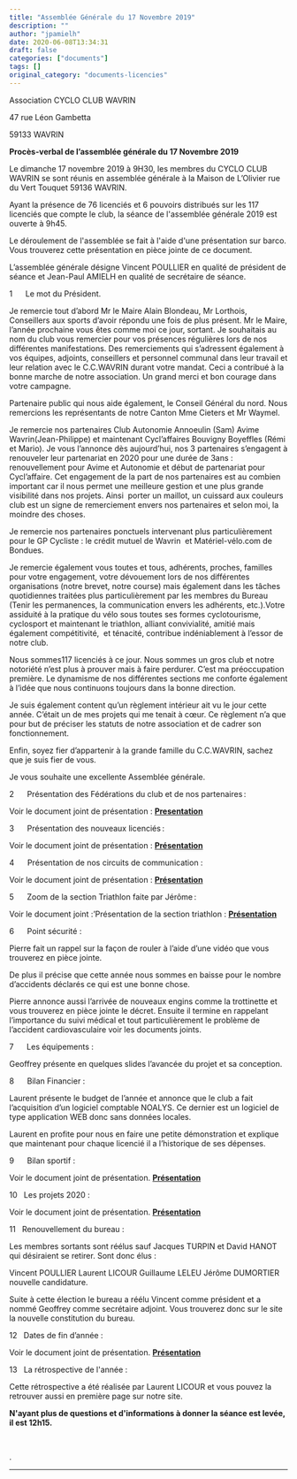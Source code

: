 ```yaml
---
title: "Assemblée Générale du 17 Novembre 2019"
description: ""
author: "jpamielh"
date: 2020-06-08T13:34:31
draft: false
categories: ["documents"]
tags: []
original_category: "documents-licencies"
---
```


Association CYCLO CLUB WAVRIN

47 rue Léon Gambetta

59133 WAVRIN

**Procès-verbal de l’assemblée générale du 17 Novembre 2019**

Le dimanche 17 novembre 2019 à 9H30, les membres du CYCLO CLUB WAVRIN se sont réunis en assemblée générale à la Maison de L’Olivier rue du Vert Touquet 59136 WAVRIN.

Ayant la présence de 76 licenciés et 6 pouvoirs distribués sur les 117 licenciés que compte le club, la séance de l'assemblée générale 2019 est ouverte à 9h45.

Le déroulement de l'assemblée se fait à l'aide d'une présentation sur barco. Vous trouverez cette présentation en pièce jointe de ce document.

L’assemblée générale désigne Vincent POULLIER en qualité de président de séance et Jean-Paul AMIELH en qualité de secrétaire de séance.

1&nbsp;&nbsp;&nbsp;&nbsp;&nbsp; Le mot du Président.

Je remercie tout d’abord Mr le Maire Alain Blondeau, Mr Lorthois, Conseillers aux sports d’avoir répondu une fois de plus présent.&nbsp;Mr le Maire, l’année prochaine vous êtes comme moi ce jour, sortant.&nbsp;Je souhaitais au nom du club vous remercier pour vos présences régulières lors de nos différentes manifestations.&nbsp;Des remerciements qui s’adressent également à vos équipes, adjoints, conseillers et personnel communal dans leur travail et leur relation avec le C.C.WAVRIN durant votre mandat. Ceci a contribué à la bonne marche de notre association. Un grand merci et bon courage dans votre campagne.&nbsp;

Partenaire public qui nous aide également, le Conseil Général du nord. Nous remercions les représentants de notre Canton Mme Cieters et Mr Waymel.

Je remercie nos partenaires Club Autonomie Annoeulin (Sam) Avime Wavrin(Jean-Philippe) et maintenant Cycl’affaires Bouvigny Boyeffles (Rémi et Mario). Je vous l’annonce dès aujourd’hui, nos 3 partenaires s’engagent à renouveler leur partenariat en 2020 pour une durée de 3ans&nbsp;: renouvellement pour Avime et Autonomie et début de partenariat pour Cycl’affaire.&nbsp;Cet engagement de la part de nos partenaires est au combien important car il nous permet une meilleure gestion et une plus grande visibilité dans nos projets. Ainsi&nbsp; porter un maillot, un cuissard aux couleurs club est un signe de remerciement envers nos partenaires et selon moi, la moindre des choses.

Je remercie nos partenaires ponctuels intervenant plus particulièrement pour le GP Cycliste&nbsp;: le crédit mutuel de Wavrin&nbsp; et Matériel-vélo.com de Bondues.

Je remercie également vous toutes et tous, adhérents, proches, familles pour votre engagement, votre dévouement lors de nos différentes organisations (notre brevet, notre course) mais également dans les tâches quotidiennes traitées plus particulièrement par les membres du Bureau (Tenir les permanences, la communication envers les adhérents, etc.).Votre assiduité à la pratique du vélo sous toutes ses formes cyclotourisme, cyclosport et maintenant le triathlon, alliant convivialité, amitié mais également compétitivité,&nbsp; et ténacité, contribue indéniablement à l’essor de notre club.

Nous sommes117 licenciés à ce jour. Nous sommes un gros club et notre notoriété n’est plus à prouver mais à faire perdurer. C’est ma préoccupation première. Le dynamisme de nos différentes sections me conforte également à l’idée que nous continuons toujours dans la bonne direction.

Je suis également content qu’un règlement intérieur ait vu le jour cette année. C’était un de mes projets qui me tenait à cœur. Ce règlement n’a que pour but de préciser les statuts de notre association et de cadrer son fonctionnement.&nbsp;

Enfin, soyez fier d’appartenir à la grande famille du C.C.WAVRIN, sachez que je suis fier de vous.

Je vous souhaite une excellente Assemblée générale.

2&nbsp;&nbsp;&nbsp;&nbsp;&nbsp; Présentation des Fédérations du club et de nos partenaires :

Voir le document joint de présentation :&nbsp;**[Presentation](https://docs.google.com/presentation/d/1JzChBGjlkaqr7cy6lgs7eG4EaiY3JHzdW_ZSQAe5cS0/edit?usp=sharing)**

3&nbsp;&nbsp;&nbsp;&nbsp;&nbsp; Présentation des nouveaux licenciés :

Voir le document joint de présentation : **[Présentation](https://docs.google.com/presentation/d/1JzChBGjlkaqr7cy6lgs7eG4EaiY3JHzdW_ZSQAe5cS0/edit?usp=sharing)**

4&nbsp;&nbsp;&nbsp;&nbsp;&nbsp; Présentation de nos circuits de communication :

Voir le document joint de présentation : **[Présentation](https://docs.google.com/presentation/d/1JzChBGjlkaqr7cy6lgs7eG4EaiY3JHzdW_ZSQAe5cS0/edit?usp=sharing)**

5&nbsp;&nbsp;&nbsp;&nbsp;&nbsp; Zoom de la section Triathlon faite par Jérôme :

Voir le document joint&nbsp;:’Présentation de la section triathlon : **[Présentation](https://docs.google.com/presentation/d/1JzChBGjlkaqr7cy6lgs7eG4EaiY3JHzdW_ZSQAe5cS0/edit?usp=sharing)**

6&nbsp;&nbsp;&nbsp;&nbsp;&nbsp; Point sécurité :

Pierre fait un rappel sur la façon de rouler à l’aide d’une vidéo que vous trouverez en pièce jointe.

De plus il précise que cette année nous sommes en baisse pour le nombre d’accidents déclarés ce qui est une bonne chose.

Pierre annonce aussi l’arrivée de nouveaux engins comme la trottinette et vous trouverez en pièce jointe le décret. Ensuite il termine en rappelant l’importance du suivi médical et tout particulièrement le problème de l’accident cardiovasculaire voir les documents joints.

7&nbsp;&nbsp;&nbsp;&nbsp;&nbsp; Les équipements :

Geoffrey présente en quelques slides l’avancée du projet et sa conception.

8&nbsp;&nbsp;&nbsp;&nbsp;&nbsp; Bilan Financier :

Laurent présente le budget de l’année et annonce que le club a fait l’acquisition d’un logiciel comptable NOALYS. Ce dernier est un logiciel de type application WEB donc sans données locales.

Laurent en profite pour nous en faire une petite démonstration et explique que maintenant pour chaque licencié il a l’historique de ses dépenses.

9&nbsp;&nbsp;&nbsp;&nbsp;&nbsp; Bilan sportif :

Voir le document joint de présentation. **[Présentation](https://docs.google.com/presentation/d/1JzChBGjlkaqr7cy6lgs7eG4EaiY3JHzdW_ZSQAe5cS0/edit?usp=sharing)**

10&nbsp;&nbsp; Les projets 2020 :

Voir le document joint de présentation. **[Présentation](https://docs.google.com/presentation/d/1JzChBGjlkaqr7cy6lgs7eG4EaiY3JHzdW_ZSQAe5cS0/edit?usp=sharing)**

11&nbsp;&nbsp; Renouvellement du bureau :

Les membres sortants sont réélus sauf Jacques TURPIN et David HANOT qui désiraient se retirer. Sont donc élus&nbsp;:

Vincent POULLIER
Laurent LICOUR
Guillaume LELEU
Jérôme DUMORTIER nouvelle candidature.

Suite à cette élection le bureau a réélu Vincent comme président et a nommé Geoffrey comme secrétaire adjoint. Vous trouverez donc sur le site la nouvelle constitution du bureau.

12&nbsp;&nbsp; Dates de fin d’année&nbsp;:

Voir le document joint de présentation. **[Présentation](https://docs.google.com/presentation/d/1JzChBGjlkaqr7cy6lgs7eG4EaiY3JHzdW_ZSQAe5cS0/edit?usp=sharing)**

13&nbsp;&nbsp; La rétrospective de l'année :

Cette rétrospective a été réalisée par Laurent LICOUR et vous pouvez la retrouver aussi en première page sur notre site.

**N'ayant plus de questions et d'informations à donner la séance est levée, il est 12h15.**

**&nbsp;**

.

****************************************************************************************
